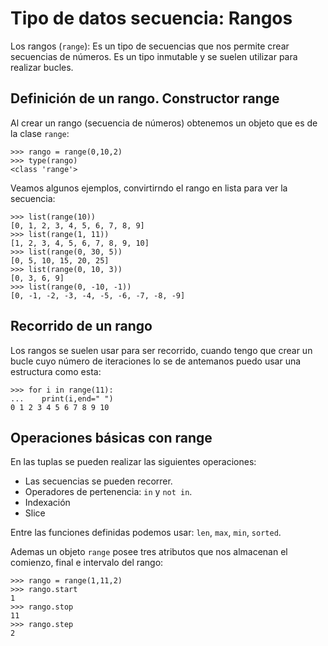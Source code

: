 # Tipo de datos secuencia: Rangos

Los rangos (`range`): Es un tipo de secuencias que nos permite crear secuencias de números. Es un tipo inmutable y se suelen utilizar para realizar bucles.

## Definición de un rango. Constructor range

Al crear un rango (secuencia de números) obtenemos un objeto que es de la clase `range`:

	>>> rango = range(0,10,2)
	>>> type(rango)
	<class 'range'>

Veamos algunos ejemplos, convirtirndo el rango en lista para ver la secuencia:

	>>> list(range(10))
	[0, 1, 2, 3, 4, 5, 6, 7, 8, 9]
	>>> list(range(1, 11))
	[1, 2, 3, 4, 5, 6, 7, 8, 9, 10]
	>>> list(range(0, 30, 5))
	[0, 5, 10, 15, 20, 25]
	>>> list(range(0, 10, 3))
	[0, 3, 6, 9]
	>>> list(range(0, -10, -1))
	[0, -1, -2, -3, -4, -5, -6, -7, -8, -9]

## Recorrido de un rango

Los rangos se suelen usar para ser recorrido, cuando tengo que crear un bucle cuyo número de iteraciones lo se de antemanos puedo usar una estructura como esta:

	>>> for i in range(11):
	...    print(i,end=" ")
	0 1 2 3 4 5 6 7 8 9 10  

## Operaciones básicas con range

En las tuplas se pueden realizar las siguientes operaciones:

* Las secuencias se pueden recorrer.
* Operadores de pertenencia: `in` y `not in`.
* Indexación
* Slice

Entre las funciones definidas podemos usar: `len`, `max`, `min`, `sorted`.

Ademas un objeto `range` posee tres atributos que nos almacenan el comienzo, final e intervalo del rango:

	>>> rango = range(1,11,2)
	>>> rango.start
	1
	>>> rango.stop
	11
	>>> rango.step
	2

